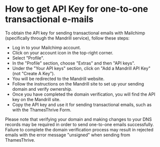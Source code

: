 # How to get API Key for one-to-one transactional e-mails

To obtain the API key for sending transactional emails with Mailchimp (specifically through the Mandrill service),
follow these steps:

* Log in to your Mailchimp account.
* Click on your account icon in the top-right corner.
* Select "Profile".
* In the "Profile" section, choose "Extras" and then "API keys".
* Under the "Your API keys" section, click on "Add a Mandrill API Key" (not "Create A Key").
* You will be redirected to the Mandrill website.
* Follow the instructions on the Mandrill site to set up your sending domain and verify ownership.
* Once you have completed the domain verification, you will find the API key on the Mandrill site.
* Copy the API key and use it for sending transactional emails, such as with the ThamesThrive Form.

Please note that verifying your domain and making changes to your DNS records may be required in order to send
one-to-one emails successfully. Failure to complete the domain verification process may result in rejected emails with
the error message "unsigned" when sending from ThamesThrive.
